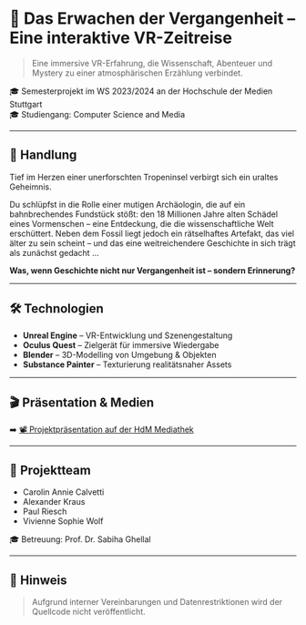 # 🗿 Das Erwachen der Vergangenheit – Eine interaktive VR-Zeitreise

> Eine immersive VR-Erfahrung, die Wissenschaft, Abenteuer und Mystery zu einer atmosphärischen Erzählung verbindet.

🎓 Semesterprojekt im WS 2023/2024 an der Hochschule der Medien Stuttgart  
🎓 Studiengang: Computer Science and Media

---

## 🌴 Handlung

Tief im Herzen einer unerforschten Tropeninsel verbirgt sich ein uraltes Geheimnis.

Du schlüpfst in die Rolle einer mutigen Archäologin, die auf ein bahnbrechendes Fundstück stößt: den 18 Millionen Jahre alten Schädel eines Vormenschen – eine Entdeckung, die die wissenschaftliche Welt erschüttert. Neben dem Fossil liegt jedoch ein rätselhaftes Artefakt, das viel älter zu sein scheint – und das eine weitreichendere Geschichte in sich trägt als zunächst gedacht ...

**Was, wenn Geschichte nicht nur Vergangenheit ist – sondern Erinnerung?**

---

## 🛠️ Technologien

- **Unreal Engine** – VR-Entwicklung und Szenengestaltung
- **Oculus Quest** – Zielgerät für immersive Wiedergabe
- **Blender** – 3D-Modelling von Umgebung & Objekten
- **Substance Painter** – Texturierung realitätsnaher Assets
---

## 🎬 Präsentation & Medien

➡️ [📽 Projektpräsentation auf der HdM Mediathek](https://www.hdm-stuttgart.de/mediathek/projectpage/4384/details)  

---

## 👥 Projektteam

- Carolin Annie Calvetti  
- Alexander Kraus  
- Paul Riesch  
- Vivienne Sophie Wolf

🎓 Betreuung: Prof. Dr. Sabiha Ghellal

---

## 📄 Hinweis

> Aufgrund interner Vereinbarungen und Datenrestriktionen wird der Quellcode nicht veröffentlicht. 

